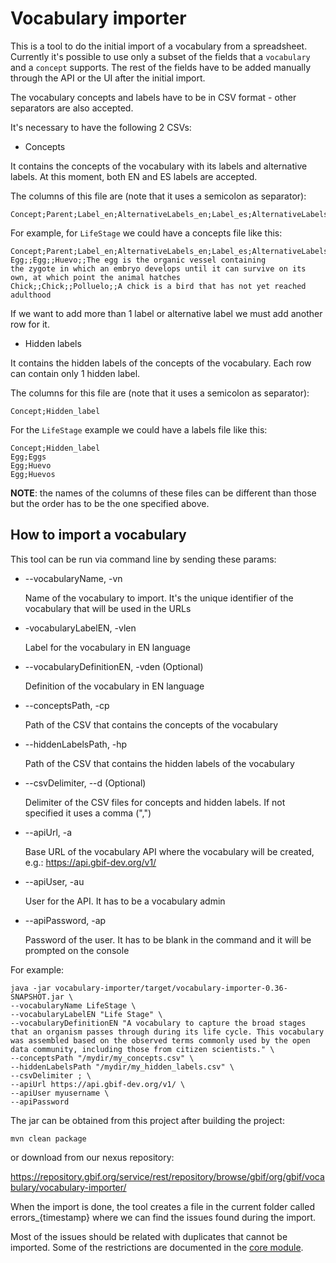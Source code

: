 # Vocabulary importer

This is a tool to do the initial import of a vocabulary from a spreadsheet. Currently it's possible to use only a 
subset of the fields that a `vocabulary` and a `concept` supports. 
The rest of the fields have to be added manually through the API or the UI after the initial import.

The vocabulary concepts and labels have to be in CSV format - other separators are also accepted.

It's necessary to have the following 2 CSVs:
* Concepts

It contains the concepts of the vocabulary with its labels and alternative labels. At this moment, both EN and ES labels are accepted.

The columns of this file are (note that it uses a semicolon as separator):

```
Concept;Parent;Label_en;AlternativeLabels_en;Label_es;AlternativeLabels_es;Definition_en
```

For example, for `LifeStage` we could have a concepts file like this:

```
Concept;Parent;Label_en;AlternativeLabels_en;Label_es;AlternativeLabels_es;Definition_en
Egg;;Egg;;Huevo;;The egg is the organic vessel containing the zygote in which an embryo develops until it can survive on its own, at which point the animal hatches
Chick;;Chick;;Polluelo;;A chick is a bird that has not yet reached adulthood
```

If we want to add more than 1 label or alternative label we must add another row for it.

* Hidden labels

It contains the hidden labels of the concepts of the vocabulary. Each row can contain only 1 hidden label.

The columns for this file are (note that it uses a semicolon as separator):

```
Concept;Hidden_label
```

For the `LifeStage` example we could have a labels file like this:

```
Concept;Hidden_label
Egg;Eggs
Egg;Huevo
Egg;Huevos
```

**NOTE**: the names of the columns of these files can be different than those but the order has to be the one specified above.

## How to import a vocabulary

This tool can be run via command line by sending these params:

* --vocabularyName, -vn
    
    Name of the vocabulary to import. It's the unique identifier of the vocabulary that will be used in the URLs

* -vocabularyLabelEN, -vlen

    Label for the vocabulary in EN language

* --vocabularyDefinitionEN, -vden (Optional)
    
    Definition of the vocabulary in EN language

* --conceptsPath, -cp

    Path of the CSV that contains the concepts of the vocabulary

* --hiddenLabelsPath, -hp

    Path of the CSV that contains the hidden labels of the vocabulary
    
* --csvDelimiter, --d  (Optional)   
    
    Delimiter of the CSV files for concepts and hidden labels. If not specified it uses a comma (",")
    
* --apiUrl, -a
    
    Base URL of the vocabulary API where the vocabulary will be created, e.g.: https://api.gbif-dev.org/v1/

* --apiUser, -au
    
    User for the API. It has to be a vocabulary admin

* --apiPassword, -ap
    
    Password of the user. It has to be blank in the command and it will be prompted on the console


For example:

```
java -jar vocabulary-importer/target/vocabulary-importer-0.36-SNAPSHOT.jar \ 
--vocabularyName LifeStage \
--vocabularyLabelEN "Life Stage" \
--vocabularyDefinitionEN "A vocabulary to capture the broad stages that an organism passes through during its life cycle. This vocabulary was assembled based on the observed terms commonly used by the open data community, including those from citizen scientists." \
--conceptsPath "/mydir/my_concepts.csv" \
--hiddenLabelsPath "/mydir/my_hidden_labels.csv" \
--csvDelimiter ; \
--apiUrl https://api.gbif-dev.org/v1/ \
--apiUser myusername \
--apiPassword 
```

The jar can be obtained from this project after building the project:

```
mvn clean package
```

or download from our nexus repository:

https://repository.gbif.org/service/rest/repository/browse/gbif/org/gbif/vocabulary/vocabulary-importer/

When the import is done, the tool creates a file in the current folder called errors_{timestamp} where we can find the issues found during the import.

Most of the issues should be related with duplicates that cannot be imported. Some of the restrictions are documented in the [core module](https://github.com/gbif/vocabulary/blob/master/core/notes.md).

